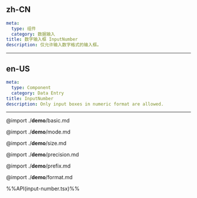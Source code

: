 ## zh-CN
```yaml
meta:
  type: 组件
  category: 数据输入
title: 数字输入框 InputNumber
description: 仅允许输入数字格式的输入框。
```
---
## en-US
```yaml
meta:
  type: Component
  category: Data Entry
title: InputNumber
description: Only input boxes in numeric format are allowed.
```
---

@import ./__demo__/basic.md

@import ./__demo__/mode.md

@import ./__demo__/size.md

@import ./__demo__/precision.md

@import ./__demo__/prefix.md

@import ./__demo__/format.md

%%API(input-number.tsx)%%
